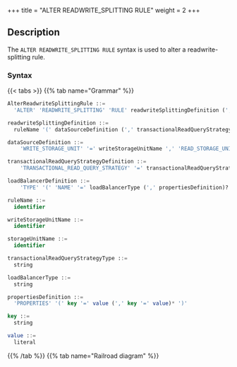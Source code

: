 +++
title = "ALTER READWRITE_SPLITTING RULE"
weight = 2
+++

## Description

The `ALTER READWRITE_SPLITTING RULE` syntax is used to alter a readwrite-splitting rule.

### Syntax

{{< tabs >}}
{{% tab name="Grammar" %}}
```sql
AlterReadwriteSplittingRule ::=
  'ALTER' 'READWRITE_SPLITTING' 'RULE' readwriteSplittingDefinition (',' readwriteSplittingDefinition)*

readwriteSplittingDefinition ::=
  ruleName '(' dataSourceDefinition (',' transactionalReadQueryStrategyDefinition)? (',' loadBalancerDefinition)? ')'

dataSourceDefinition ::=
    'WRITE_STORAGE_UNIT' '=' writeStorageUnitName ',' 'READ_STORAGE_UNITS' '(' storageUnitName (',' storageUnitName)* ')' 

transactionalReadQueryStrategyDefinition ::=
    'TRANSACTIONAL_READ_QUERY_STRATEGY' '=' transactionalReadQueryStrategyType

loadBalancerDefinition ::=
    'TYPE' '(' 'NAME' '=' loadBalancerType (',' propertiesDefinition)? ')'

ruleName ::=
  identifier

writeStorageUnitName ::=
  identifier

storageUnitName ::=
  identifier

transactionalReadQueryStrategyType ::=
  string

loadBalancerType ::=
  string

propertiesDefinition ::=
  'PROPERTIES' '(' key '=' value (',' key '=' value)* ')'

key ::=
  string

value ::=
  literal
```
{{% /tab %}}
{{% tab name="Railroad diagram" %}}
<iframe frameborder="0" name="diagram" id="diagram" width="100%" height="100%"></iframe>
{{% /tab %}}
{{< /tabs >}}

### Supplement

- `transactionalReadQueryStrategyType` specifies the routing strategy for read query within a transaction, please refer to [YAML configuration](/en/user-manual/shardingsphere-jdbc/yaml-config/rules/readwrite-splitting/);
- `loadBalancerType` specifies the load balancing algorithm type, please refer to [Load Balance Algorithm](/en/user-manual/common-config/builtin-algorithm/load-balance/).

### Example

#### Alter a readwrite-splitting rule

```sql
ALTER READWRITE_SPLITTING RULE ms_group_0 (
    WRITE_STORAGE_UNIT=write_ds,
    READ_STORAGE_UNITS(read_ds_0,read_ds_1),
    TYPE(NAME="random")
);
```

### Reserved word

`ALTER`, `READWRITE_SPLITTING`, `RULE`, `WRITE_STORAGE_UNIT`, `READ_STORAGE_UNITS`
, `TYPE`, `NAME`, `PROPERTIES`, `TRUE`, `FALSE`

### Related links

- [Reserved word](/en/user-manual/shardingsphere-proxy/distsql/syntax/reserved-word/)
- [Load Balance Algorithm](/en/user-manual/common-config/builtin-algorithm/load-balance/)
